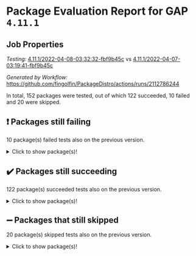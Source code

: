 # Package Evaluation Report for GAP `4.11.1`

## Job Properties

*Testing:* [4.11.1/2022-04-08-03:32:32-fbf9b45c](https://github.com/fingolfin/PackageDistro/blob/data/reports/4.11.1/2022-04-08-03:32:32-fbf9b45c) vs [4.11.1/2022-04-07-03:19:41-fbf9b45c](https://github.com/fingolfin/PackageDistro/blob/data/reports/4.11.1/2022-04-07-03:19:41-fbf9b45c)

*Generated by Workflow:* https://github.com/fingolfin/PackageDistro/actions/runs/2112786244

In total, 152 packages were tested, out of which 122 succeeded, 10 failed and 20 were skipped.

## :exclamation: Packages still failing

10 package(s) failed tests also on the previous version.<details> <summary>Click to show package(s)!</summary>

- fining 1.4.1 [(failure)](https://github.com/fingolfin/PackageDistro/runs/5879145459?check_suite_focus=true)<br>
- francy 1.2.4 [(failure)](https://github.com/fingolfin/PackageDistro/runs/5879145626?check_suite_focus=true)<br>
- hap 1.38 [(failure)](https://github.com/fingolfin/PackageDistro/runs/5879145876?check_suite_focus=true)<br>
- normalizinterface 1.3.2 [(failure)](https://github.com/fingolfin/PackageDistro/runs/5879146912?check_suite_focus=true)<br>
- packagemanager 1.2 [(failure)](https://github.com/fingolfin/PackageDistro/runs/5879147095?check_suite_focus=true)<br>
- recog 1.3.2 [(failure)](https://github.com/fingolfin/PackageDistro/runs/5879147468?check_suite_focus=true)<br>
- semigroups 4.0.0 [(failure)](https://github.com/fingolfin/PackageDistro/runs/5879147764?check_suite_focus=true)<br>
- transgrp 3.6.1 [(failure)](https://github.com/fingolfin/PackageDistro/runs/5879148212?check_suite_focus=true)<br>
- unitlib 4.0.0 [(failure)](https://github.com/fingolfin/PackageDistro/runs/5879148373?check_suite_focus=true)<br>
- yangbaxter 0.9.0 [(failure)](https://github.com/fingolfin/PackageDistro/runs/5879148744?check_suite_focus=true)<br>
</details>

## :heavy_check_mark: Packages still succeeding

122 package(s) succeeded tests also on the previous version.<details> <summary>Click to show package(s)!</summary>

- ace 5.4 [(success)](https://github.com/fingolfin/PackageDistro/runs/5879144006?check_suite_focus=true)<br>
- aclib 1.3.2 [(success)](https://github.com/fingolfin/PackageDistro/runs/5879144038?check_suite_focus=true)<br>
- agt 0.2 [(success)](https://github.com/fingolfin/PackageDistro/runs/5879144077?check_suite_focus=true)<br>
- alnuth 3.2.1 [(success)](https://github.com/fingolfin/PackageDistro/runs/5879144106?check_suite_focus=true)<br>
- anupq 3.2.6 [(success)](https://github.com/fingolfin/PackageDistro/runs/5879144143?check_suite_focus=true)<br>
- atlasrep 2.1.2 [(success)](https://github.com/fingolfin/PackageDistro/runs/5879144184?check_suite_focus=true)<br>
- autodoc 2022.03.10 [(success)](https://github.com/fingolfin/PackageDistro/runs/5879144227?check_suite_focus=true)<br>
- automata 1.15 [(success)](https://github.com/fingolfin/PackageDistro/runs/5879144271?check_suite_focus=true)<br>
- automgrp 1.3.2 [(success)](https://github.com/fingolfin/PackageDistro/runs/5879144312?check_suite_focus=true)<br>
- autpgrp 1.10.2 [(success)](https://github.com/fingolfin/PackageDistro/runs/5879144366?check_suite_focus=true)<br>
- cap 2022.04-01 [(success)](https://github.com/fingolfin/PackageDistro/runs/5879144423?check_suite_focus=true)<br>
- caratinterface 2.3.3 [(success)](https://github.com/fingolfin/PackageDistro/runs/5879144476?check_suite_focus=true)<br>
- cddinterface 2020.06.24 [(success)](https://github.com/fingolfin/PackageDistro/runs/5879144511?check_suite_focus=true)<br>
- circle 1.6.4 [(success)](https://github.com/fingolfin/PackageDistro/runs/5879144546?check_suite_focus=true)<br>
- cohomolo 1.6.10 [(success)](https://github.com/fingolfin/PackageDistro/runs/5879144602?check_suite_focus=true)<br>
- congruence 1.2.3 [(success)](https://github.com/fingolfin/PackageDistro/runs/5879144652?check_suite_focus=true)<br>
- corelg 1.56 [(success)](https://github.com/fingolfin/PackageDistro/runs/5879144710?check_suite_focus=true)<br>
- crime 1.6 [(success)](https://github.com/fingolfin/PackageDistro/runs/5879144761?check_suite_focus=true)<br>
- crisp 1.4.5 [(success)](https://github.com/fingolfin/PackageDistro/runs/5879144802?check_suite_focus=true)<br>
- crypting 0.10 [(success)](https://github.com/fingolfin/PackageDistro/runs/5879144843?check_suite_focus=true)<br>
- cryst 4.1.24 [(success)](https://github.com/fingolfin/PackageDistro/runs/5879144882?check_suite_focus=true)<br>
- crystcat 1.1.9 [(success)](https://github.com/fingolfin/PackageDistro/runs/5879144923?check_suite_focus=true)<br>
- ctbllib 1.3.3 [(success)](https://github.com/fingolfin/PackageDistro/runs/5879144960?check_suite_focus=true)<br>
- cubefree 1.19 [(success)](https://github.com/fingolfin/PackageDistro/runs/5879145000?check_suite_focus=true)<br>
- curlinterface 2.2.2 [(success)](https://github.com/fingolfin/PackageDistro/runs/5879145034?check_suite_focus=true)<br>
- cvec 2.7.5 [(success)](https://github.com/fingolfin/PackageDistro/runs/5879145067?check_suite_focus=true)<br>
- datastructures 0.2.7 [(success)](https://github.com/fingolfin/PackageDistro/runs/5879145101?check_suite_focus=true)<br>
- deepthought 1.0.5 [(success)](https://github.com/fingolfin/PackageDistro/runs/5879145135?check_suite_focus=true)<br>
- design 1.7 [(success)](https://github.com/fingolfin/PackageDistro/runs/5879145168?check_suite_focus=true)<br>
- difsets 2.3.1 [(success)](https://github.com/fingolfin/PackageDistro/runs/5879145215?check_suite_focus=true)<br>
- digraphs 1.5.2 [(success)](https://github.com/fingolfin/PackageDistro/runs/5879145253?check_suite_focus=true)<br>
- edim 1.3.5 [(success)](https://github.com/fingolfin/PackageDistro/runs/5879145300?check_suite_focus=true)<br>
- example 4.3.0 [(success)](https://github.com/fingolfin/PackageDistro/runs/5879145329?check_suite_focus=true)<br>
- factint 1.6.3 [(success)](https://github.com/fingolfin/PackageDistro/runs/5879145355?check_suite_focus=true)<br>
- ferret 1.0.7 [(success)](https://github.com/fingolfin/PackageDistro/runs/5879145386?check_suite_focus=true)<br>
- fga 1.4.0 [(success)](https://github.com/fingolfin/PackageDistro/runs/5879145425?check_suite_focus=true)<br>
- float 1.0.3 [(success)](https://github.com/fingolfin/PackageDistro/runs/5879145486?check_suite_focus=true)<br>
- format 1.4.3 [(success)](https://github.com/fingolfin/PackageDistro/runs/5879145526?check_suite_focus=true)<br>
- forms 1.2.7 [(success)](https://github.com/fingolfin/PackageDistro/runs/5879145557?check_suite_focus=true)<br>
- fplsa 1.2.5 [(success)](https://github.com/fingolfin/PackageDistro/runs/5879145575?check_suite_focus=true)<br>
- fr 2.4.8 [(success)](https://github.com/fingolfin/PackageDistro/runs/5879145598?check_suite_focus=true)<br>
- fwtree 1.3 [(success)](https://github.com/fingolfin/PackageDistro/runs/5879145645?check_suite_focus=true)<br>
- gbnp 1.0.5 [(success)](https://github.com/fingolfin/PackageDistro/runs/5879145669?check_suite_focus=true)<br>
- generalizedmorphismsforcap 2022.03-03 [(success)](https://github.com/fingolfin/PackageDistro/runs/5879145690?check_suite_focus=true)<br>
- genss 1.6.6 [(success)](https://github.com/fingolfin/PackageDistro/runs/5879145708?check_suite_focus=true)<br>
- gradedringforhomalg 2022.03-01 [(success)](https://github.com/fingolfin/PackageDistro/runs/5879145727?check_suite_focus=true)<br>
- grape 4.8.5 [(success)](https://github.com/fingolfin/PackageDistro/runs/5879145751?check_suite_focus=true)<br>
- groupoids 1.69 [(success)](https://github.com/fingolfin/PackageDistro/runs/5879145774?check_suite_focus=true)<br>
- grpconst 2.6.2 [(success)](https://github.com/fingolfin/PackageDistro/runs/5879145799?check_suite_focus=true)<br>
- guarana 0.96.3 [(success)](https://github.com/fingolfin/PackageDistro/runs/5879145825?check_suite_focus=true)<br>
- guava 3.15 [(success)](https://github.com/fingolfin/PackageDistro/runs/5879145851?check_suite_focus=true)<br>
- hapcryst 0.1.14 [(success)](https://github.com/fingolfin/PackageDistro/runs/5879145906?check_suite_focus=true)<br>
- hecke 1.5.3 [(success)](https://github.com/fingolfin/PackageDistro/runs/5879145939?check_suite_focus=true)<br>
- help 3.5 [(success)](https://github.com/fingolfin/PackageDistro/runs/5879145975?check_suite_focus=true)<br>
- idrel 2.43 [(success)](https://github.com/fingolfin/PackageDistro/runs/5879146018?check_suite_focus=true)<br>
- images 1.3.1 [(success)](https://github.com/fingolfin/PackageDistro/runs/5879146053?check_suite_focus=true)<br>
- intpic 0.2.4 [(success)](https://github.com/fingolfin/PackageDistro/runs/5879146093?check_suite_focus=true)<br>
- io 4.7.2 [(success)](https://github.com/fingolfin/PackageDistro/runs/5879146126?check_suite_focus=true)<br>
- irredsol 1.4.3 [(success)](https://github.com/fingolfin/PackageDistro/runs/5879146160?check_suite_focus=true)<br>
- json 2.1.0 [(success)](https://github.com/fingolfin/PackageDistro/runs/5879146183?check_suite_focus=true)<br>
- jupyterkernel 1.4.1 [(success)](https://github.com/fingolfin/PackageDistro/runs/5879146207?check_suite_focus=true)<br>
- jupyterviz 1.5.1 [(success)](https://github.com/fingolfin/PackageDistro/runs/5879146241?check_suite_focus=true)<br>
- kan 1.34 [(success)](https://github.com/fingolfin/PackageDistro/runs/5879146263?check_suite_focus=true)<br>
- kbmag 1.5.9 [(success)](https://github.com/fingolfin/PackageDistro/runs/5879146292?check_suite_focus=true)<br>
- laguna 3.9.4 [(success)](https://github.com/fingolfin/PackageDistro/runs/5879146323?check_suite_focus=true)<br>
- liealgdb 2.2.1 [(success)](https://github.com/fingolfin/PackageDistro/runs/5879146352?check_suite_focus=true)<br>
- liepring 1.9.2 [(success)](https://github.com/fingolfin/PackageDistro/runs/5879146391?check_suite_focus=true)<br>
- liering 2.4.2 [(success)](https://github.com/fingolfin/PackageDistro/runs/5879146433?check_suite_focus=true)<br>
- linearalgebraforcap 2022.04-01 [(success)](https://github.com/fingolfin/PackageDistro/runs/5879146489?check_suite_focus=true)<br>
- loops 3.4.1 [(success)](https://github.com/fingolfin/PackageDistro/runs/5879146523?check_suite_focus=true)<br>
- lpres 1.0.3 [(success)](https://github.com/fingolfin/PackageDistro/runs/5879146553?check_suite_focus=true)<br>
- majoranaalgebras 1.4 [(success)](https://github.com/fingolfin/PackageDistro/runs/5879146589?check_suite_focus=true)<br>
- mapclass 1.4.5 [(success)](https://github.com/fingolfin/PackageDistro/runs/5879146627?check_suite_focus=true)<br>
- matgrp 0.64 [(success)](https://github.com/fingolfin/PackageDistro/runs/5879146660?check_suite_focus=true)<br>
- modisom 2.5.1 [(success)](https://github.com/fingolfin/PackageDistro/runs/5879146689?check_suite_focus=true)<br>
- modulepresentationsforcap 2022.03-02 [(success)](https://github.com/fingolfin/PackageDistro/runs/5879146728?check_suite_focus=true)<br>
- monoidalcategories 2022.03-02 [(success)](https://github.com/fingolfin/PackageDistro/runs/5879146765?check_suite_focus=true)<br>
- nconvex 2020.11-04 [(success)](https://github.com/fingolfin/PackageDistro/runs/5879146794?check_suite_focus=true)<br>
- nilmat 1.4.1 [(success)](https://github.com/fingolfin/PackageDistro/runs/5879146827?check_suite_focus=true)<br>
- nock 1.5 [(success)](https://github.com/fingolfin/PackageDistro/runs/5879146867?check_suite_focus=true)<br>
- nq 2.5.8 [(success)](https://github.com/fingolfin/PackageDistro/runs/5879146949?check_suite_focus=true)<br>
- numericalsgps 1.3.0 [(success)](https://github.com/fingolfin/PackageDistro/runs/5879146979?check_suite_focus=true)<br>
- openmath 11.5.0 [(success)](https://github.com/fingolfin/PackageDistro/runs/5879147027?check_suite_focus=true)<br>
- orb 4.8.4 [(success)](https://github.com/fingolfin/PackageDistro/runs/5879147063?check_suite_focus=true)<br>
- patternclass 2.4.2 [(success)](https://github.com/fingolfin/PackageDistro/runs/5879147123?check_suite_focus=true)<br>
- permut 2.0.4 [(success)](https://github.com/fingolfin/PackageDistro/runs/5879147146?check_suite_focus=true)<br>
- polenta 1.3.10 [(success)](https://github.com/fingolfin/PackageDistro/runs/5879147189?check_suite_focus=true)<br>
- polymaking 0.8.6 [(success)](https://github.com/fingolfin/PackageDistro/runs/5879147217?check_suite_focus=true)<br>
- primgrp 3.4.1 [(success)](https://github.com/fingolfin/PackageDistro/runs/5879147246?check_suite_focus=true)<br>
- profiling 2.5.0 [(success)](https://github.com/fingolfin/PackageDistro/runs/5879147275?check_suite_focus=true)<br>
- qpa 1.33 [(success)](https://github.com/fingolfin/PackageDistro/runs/5879147303?check_suite_focus=true)<br>
- quagroup 1.8.3 [(success)](https://github.com/fingolfin/PackageDistro/runs/5879147338?check_suite_focus=true)<br>
- radiroot 2.9 [(success)](https://github.com/fingolfin/PackageDistro/runs/5879147363?check_suite_focus=true)<br>
- rcwa 4.6.4 [(success)](https://github.com/fingolfin/PackageDistro/runs/5879147405?check_suite_focus=true)<br>
- rds 1.8 [(success)](https://github.com/fingolfin/PackageDistro/runs/5879147437?check_suite_focus=true)<br>
- repndecomp 1.2.1 [(success)](https://github.com/fingolfin/PackageDistro/runs/5879147509?check_suite_focus=true)<br>
- repsn 3.1.0 [(success)](https://github.com/fingolfin/PackageDistro/runs/5879147560?check_suite_focus=true)<br>
- resclasses 4.7.2 [(success)](https://github.com/fingolfin/PackageDistro/runs/5879147658?check_suite_focus=true)<br>
- scscp 2.3.1 [(success)](https://github.com/fingolfin/PackageDistro/runs/5879147720?check_suite_focus=true)<br>
- sglppow 2.2 [(success)](https://github.com/fingolfin/PackageDistro/runs/5879147803?check_suite_focus=true)<br>
- sgpviz 0.999.5 [(success)](https://github.com/fingolfin/PackageDistro/runs/5879147840?check_suite_focus=true)<br>
- simpcomp 2.1.14 [(success)](https://github.com/fingolfin/PackageDistro/runs/5879147874?check_suite_focus=true)<br>
- singular 2020.12.18 [(success)](https://github.com/fingolfin/PackageDistro/runs/5879147905?check_suite_focus=true)<br>
- sla 1.5.3 [(success)](https://github.com/fingolfin/PackageDistro/runs/5879147945?check_suite_focus=true)<br>
- smallgrp 1.5 [(success)](https://github.com/fingolfin/PackageDistro/runs/5879147971?check_suite_focus=true)<br>
- smallsemi 0.6.13 [(success)](https://github.com/fingolfin/PackageDistro/runs/5879148001?check_suite_focus=true)<br>
- sonata 2.9.3 [(success)](https://github.com/fingolfin/PackageDistro/runs/5879148026?check_suite_focus=true)<br>
- sophus 1.25 [(success)](https://github.com/fingolfin/PackageDistro/runs/5879148048?check_suite_focus=true)<br>
- spinsym 1.5.2 [(success)](https://github.com/fingolfin/PackageDistro/runs/5879148073?check_suite_focus=true)<br>
- symbcompcc 1.3.2 [(success)](https://github.com/fingolfin/PackageDistro/runs/5879148103?check_suite_focus=true)<br>
- thelma 1.3 [(success)](https://github.com/fingolfin/PackageDistro/runs/5879148132?check_suite_focus=true)<br>
- tomlib 1.2.9 [(success)](https://github.com/fingolfin/PackageDistro/runs/5879148152?check_suite_focus=true)<br>
- toric 1.9.5 [(success)](https://github.com/fingolfin/PackageDistro/runs/5879148179?check_suite_focus=true)<br>
- ugaly 4.0.2 [(success)](https://github.com/fingolfin/PackageDistro/runs/5879148265?check_suite_focus=true)<br>
- unipot 1.5 [(success)](https://github.com/fingolfin/PackageDistro/runs/5879148318?check_suite_focus=true)<br>
- utils 0.72 [(success)](https://github.com/fingolfin/PackageDistro/runs/5879148440?check_suite_focus=true)<br>
- uuid 0.7 [(success)](https://github.com/fingolfin/PackageDistro/runs/5879148498?check_suite_focus=true)<br>
- walrus 0.9991 [(success)](https://github.com/fingolfin/PackageDistro/runs/5879148556?check_suite_focus=true)<br>
- wedderga 4.10.1 [(success)](https://github.com/fingolfin/PackageDistro/runs/5879148620?check_suite_focus=true)<br>
- xmod 2.86 [(success)](https://github.com/fingolfin/PackageDistro/runs/5879148672?check_suite_focus=true)<br>
- xmodalg 1.18 [(success)](https://github.com/fingolfin/PackageDistro/runs/5879148704?check_suite_focus=true)<br>
- zeromqinterface 0.13 [(success)](https://github.com/fingolfin/PackageDistro/runs/5879148776?check_suite_focus=true)<br>
</details>

## :heavy_minus_sign: Packages that still skipped

20 package(s) skipped tests also on the previous version.<details> <summary>Click to show package(s)!</summary>

- 4ti2interface 2022.03-01 [(skipped)](https://github.com/fingolfin/PackageDistro/runs/5879089672?check_suite_focus=true)<br>
- browse 1.8.14 [(skipped)](https://github.com/fingolfin/PackageDistro/runs/5879089672?check_suite_focus=true)<br>
- examplesforhomalg 2022.03-01 [(skipped)](https://github.com/fingolfin/PackageDistro/runs/5879089672?check_suite_focus=true)<br>
- gapdoc 1.6.5 [(skipped)](https://github.com/fingolfin/PackageDistro/runs/5879089672?check_suite_focus=true)<br>
- gauss 2022.03-01 [(skipped)](https://github.com/fingolfin/PackageDistro/runs/5879089672?check_suite_focus=true)<br>
- gaussforhomalg 2022.03-01 [(skipped)](https://github.com/fingolfin/PackageDistro/runs/5879089672?check_suite_focus=true)<br>
- gradedmodules 2022.03-01 [(skipped)](https://github.com/fingolfin/PackageDistro/runs/5879089672?check_suite_focus=true)<br>
- homalg 2022.03-01 [(skipped)](https://github.com/fingolfin/PackageDistro/runs/5879089672?check_suite_focus=true)<br>
- homalgtocas 2022.03-01 [(skipped)](https://github.com/fingolfin/PackageDistro/runs/5879089672?check_suite_focus=true)<br>
- io_forhomalg 2022.03-01 [(skipped)](https://github.com/fingolfin/PackageDistro/runs/5879089672?check_suite_focus=true)<br>
- itc 1.5.1 [(skipped)](https://github.com/fingolfin/PackageDistro/runs/5879089672?check_suite_focus=true)<br>
- localizeringforhomalg 2022.03-01 [(skipped)](https://github.com/fingolfin/PackageDistro/runs/5879089672?check_suite_focus=true)<br>
- matricesforhomalg 2022.03-02 [(skipped)](https://github.com/fingolfin/PackageDistro/runs/5879089672?check_suite_focus=true)<br>
- modules 2022.03-01 [(skipped)](https://github.com/fingolfin/PackageDistro/runs/5879089672?check_suite_focus=true)<br>
- polycyclic 2.16 [(skipped)](https://github.com/fingolfin/PackageDistro/runs/5879089672?check_suite_focus=true)<br>
- ringsforhomalg 2022.03-01 [(skipped)](https://github.com/fingolfin/PackageDistro/runs/5879089672?check_suite_focus=true)<br>
- sco 2022.03-01 [(skipped)](https://github.com/fingolfin/PackageDistro/runs/5879089672?check_suite_focus=true)<br>
- toolsforhomalg 2022.04-01 [(skipped)](https://github.com/fingolfin/PackageDistro/runs/5879089672?check_suite_focus=true)<br>
- toricvarieties 2022.03.23 [(skipped)](https://github.com/fingolfin/PackageDistro/runs/5879089672?check_suite_focus=true)<br>
- xgap 4.31 [(skipped)](https://github.com/fingolfin/PackageDistro/runs/5879089672?check_suite_focus=true)<br>
</details>

